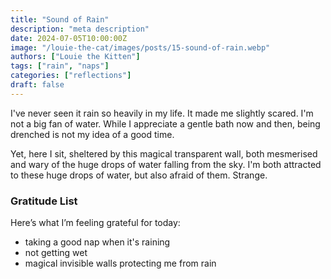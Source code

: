 ```yaml
---
title: "Sound of Rain"
description: "meta description"
date: 2024-07-05T10:00:00Z
image: "/louie-the-cat/images/posts/15-sound-of-rain.webp"
authors: ["Louie the Kitten"]
tags: ["rain", "naps"]
categories: ["reflections"]
draft: false
---
```


I've never seen it rain so heavily in my life. It made me slightly scared. I'm not a big fan of water. While I appreciate a gentle bath now and then, being drenched is not my idea of a good time.

Yet, here I sit, sheltered by this magical transparent wall, both mesmerised and wary of the huge drops of water falling from the sky. I'm both attracted to these huge drops of water, but also afraid of them. Strange.

### Gratitude List

Here’s what I’m feeling grateful for today:

* taking a good nap when it's raining
* not getting wet
* magical invisible walls protecting me from rain
